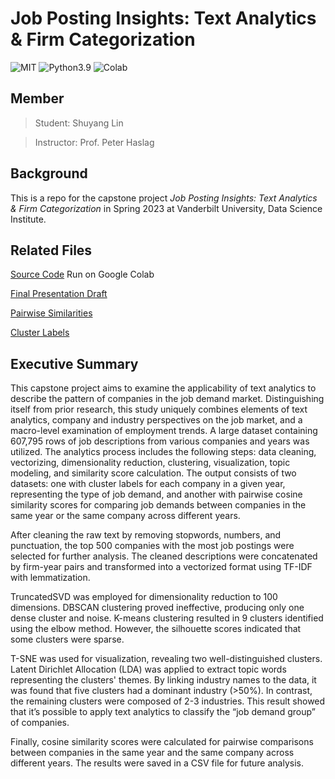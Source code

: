 # Job Posting Insights: Text Analytics & Firm Categorization

![MIT](https://badgen.net/badge/license/MIT/blue) ![Python3.9](https://badgen.net/badge/python/3.9/blue) ![Colab](https://badgen.net/badge/platform/Colab/orange?icon=chrome)

## Member

> Student: Shuyang Lin

> Instructor: Prof. Peter Haslag

## Background

This is a repo for the capstone project *Job Posting Insights: Text Analytics & Firm Categorization* in Spring 2023 at Vanderbilt University, Data Science Institute.

## Related Files

[Source Code](https://github.com/vandylins19/Spring_2023_DS_5999_Capstone_Shuyang_Lin_Job_Posting_Analytics/blob/main/Capstone_source_code.ipynb) Run on Google Colab

[Final Presentation Draft](https://docs.google.com/presentation/d/14QtMwKfsEuDOp8-7WoKooF17Hm4MAoXvUuG9pAdtLS0/edit?usp=sharing)

[Pairwise Similarities](https://www.dropbox.com/t/UHflGOvW8sRNqRbb)

[Cluster Labels](https://www.dropbox.com/t/l5kdsA8q2hLmzaKt)

## Executive Summary
This capstone project aims to examine the applicability of text analytics to describe the pattern of companies in the job demand market. Distinguishing itself from prior research, this study uniquely combines elements of text analytics, company and industry perspectives on the job market, and a macro-level examination of employment trends.  A large dataset containing 607,795 rows of job descriptions from various companies and years was utilized. The analytics process includes the following steps: data cleaning, vectorizing, dimensionality reduction, clustering, visualization, topic modeling, and similarity score calculation. The output consists of two datasets: one with cluster labels for each company in a given year, representing the type of job demand, and another with pairwise cosine similarity scores for comparing job demands between companies in the same year or the same company across different years.

After cleaning the raw text by removing stopwords, numbers, and punctuation, the top 500 companies with the most job postings were selected for further analysis. The cleaned descriptions were concatenated by firm-year pairs and transformed into a vectorized format using TF-IDF with lemmatization.

TruncatedSVD was employed for dimensionality reduction to 100 dimensions. DBSCAN clustering proved ineffective, producing only one dense cluster and noise. K-means clustering resulted in 9 clusters identified using the elbow method. However, the silhouette scores indicated that some clusters were sparse.

T-SNE was used for visualization, revealing two well-distinguished clusters. Latent Dirichlet Allocation (LDA) was applied to extract topic words representing the clusters' themes. By linking industry names to the data, it was found that five clusters had a dominant industry (>50%). In contrast, the remaining clusters were composed of 2-3 industries. This result showed that it’s possible to apply text analytics to classify the “job demand group” of companies.

Finally, cosine similarity scores were calculated for pairwise comparisons between companies in the same year and the same company across different years. The results were saved in a CSV file for future analysis.
